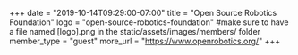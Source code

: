 +++
date = "2019-10-14T09:29:00-07:00"
title = "Open Source Robotics Foundation"
logo = "open-source-robotics-foundation" #make sure to have a file named [logo].png in the static/assets/images/members/ folder
member_type = "guest"
more_url = "https://www.openrobotics.org/"
+++
